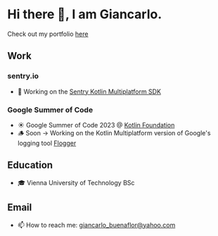 # Hi there 👋, I am Giancarlo.
Check out my portfolio [here](https://giancarlobuenaflor.com)

## Work
### sentry.io
<!-- 👨‍💻 Software Engineering Intern @ [sentry.io](https://sentry.io/) -->
- 🔭 Working on the [Sentry Kotlin Multiplatform SDK](https://github.com/getsentry/sentry-kotlin-multiplatform)
### Google Summer of Code
- ☀️ Google Summer of Code 2023 @ [Kotlin Foundation](https://kotlinfoundation.org/)
- 🪵 Soon -> Working on the Kotlin Multiplatform version of Google's logging tool [Flogger](https://github.com/google/flogger)
## Education
- 🎓 Vienna University of Technology BSc
## Email
- 📫 How to reach me: giancarlo_buenaflor@yahoo.com

<!--
- 🔭 I’m currently working on a full stack application based on collaborations and coaching. You can read more about it on my portfolio!
-->
<!--
**buenaflor/buenaflor** is a ✨ _special_ ✨ repository because its `README.md` (this file) appears on your GitHub profile.

Here are some ideas to get you started:

- 🔭 I’m currently working on ...
- 🌱 I’m currently learning ...
- 👯 I’m looking to collaborate on ...
- 🤔 I’m looking for help with ...
- 💬 Ask me about ...
- 📫 How to reach me: ...
- 😄 Pronouns: ...
- ⚡ Fun fact: ...
-->
